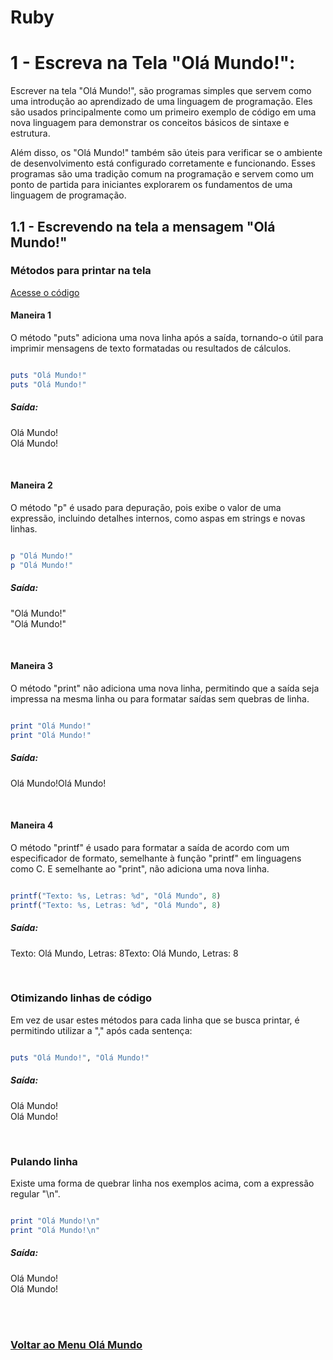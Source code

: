 # Ruby

# 1 - Escreva na Tela "Olá Mundo!":

Escrever na tela "Olá Mundo!", são programas simples que servem como uma introdução ao aprendizado de uma linguagem de programação. Eles são usados principalmente como um primeiro exemplo de código em uma nova linguagem para demonstrar os conceitos básicos de sintaxe e estrutura.

Além disso, os "Olá Mundo!" também são úteis para verificar se o ambiente de desenvolvimento está configurado corretamente e funcionando. Esses programas são uma tradição comum na programação e servem como um ponto de partida para iniciantes explorarem os fundamentos de uma linguagem de programação.

## 1.1 - Escrevendo na tela a mensagem "Olá Mundo!"

### Métodos para printar na tela
[Acesse o código](../../../../Languages/Ruby/01/Ruby-01.rb)

#### Maneira 1

O método "puts" adiciona uma nova linha após a saída, tornando-o útil para imprimir mensagens de texto formatadas ou resultados de cálculos.

```Ruby

puts "Olá Mundo!"
puts "Olá Mundo!"

```
##### Saída:
Olá Mundo!<br>
Olá Mundo!

<br>

#### Maneira 2

O método "p" é usado para depuração, pois exibe o valor de uma expressão, incluindo detalhes internos, como aspas em strings e novas linhas.

```Ruby

p "Olá Mundo!"
p "Olá Mundo!"

```
##### Saída:
"Olá Mundo!"<br>
"Olá Mundo!"

<br>

#### Maneira 3

O método "print" não adiciona uma nova linha, permitindo que a saída seja impressa na mesma linha ou para formatar saídas sem quebras de linha.

```Ruby

print "Olá Mundo!"
print "Olá Mundo!"

```
##### Saída:
Olá Mundo!Olá Mundo!

<br>

#### Maneira 4

O método "printf" é usado para formatar a saída de acordo com um especificador de formato, semelhante à função "printf" em linguagens como C. E semelhante ao "print", não adiciona uma nova linha.

```Ruby

printf("Texto: %s, Letras: %d", "Olá Mundo", 8)
printf("Texto: %s, Letras: %d", "Olá Mundo", 8)

```
##### Saída:
Texto: Olá Mundo, Letras: 8Texto: Olá Mundo, Letras: 8

<br>

### Otimizando linhas de código

Em vez de usar estes métodos para cada linha que se busca printar, é permitindo utilizar a "," após cada sentença:

```Ruby

puts "Olá Mundo!", "Olá Mundo!"

```
##### Saída:
Olá Mundo!<br>
Olá Mundo!

<br>

### Pulando linha

Existe uma forma de quebrar linha nos exemplos acima, com a expressão regular "\n".

```Ruby

print "Olá Mundo!\n"
print "Olá Mundo!\n"

```
##### Saída:
Olá Mundo!<br>
Olá Mundo!

<br><br>

### [Voltar ao Menu Olá Mundo](../Ola-Mundo.md)